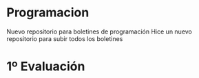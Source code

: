 # Programacion
Nuevo repositorio para boletines de programación
Hice un nuevo repositorio para subir todos los boletines
# 1º Evaluación
